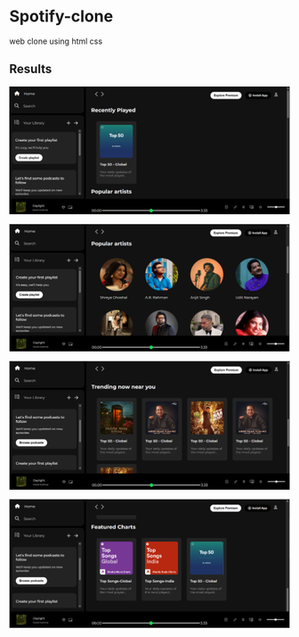 # Spotify-clone
web clone using html css

## Results
![](./results/1.png)

![](./results/2.png)

![](./results/3.png)

![](./results/4.png)